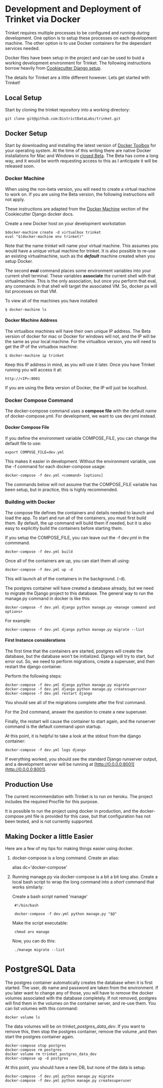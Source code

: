 # Development and Deployment of Trinket via Docker

Trinket requires multiple processes to be configured and running during
development. One option is to setup these processes on each development
machine. The other option is to use Docker containers for the dependant
services needed.

Docker files have been setup in the project and can be used to buid a
working development environment for Trinket. The following instructions
borrow heavily from
[Cookiecutter Django setup](https://realpython.com/blog/python/development-and-deployment-of-cookiecutter-django-via-docker/).

The details for Trinket are a little different however. Lets get started
with Trinket!

## Local Setup

Start by cloning the trinket repository into a working directory:

    git clone git@github.com:DistrictDataLabs/trinket.git

## Docker Setup

Start by downloading and installing the latest version of
[Docker Toolbox](https://www.docker.com/products/docker-toolbox) for
your operating system. At the time of this writing there are native
Docker installations for Mac and Windows in
[closed Beta](https://beta.docker.com/). The Beta has come a long way,
and it would be worth requesting access to this as I anticipate it will
be released soon.

### Docker Machine

When using the non-beta version, you will need to create a virtual
machine to work on. If you are using the Beta version, the following
instructions will not apply.

These instructions are adapted from the
[Docker Machine](https://realpython.com/blog/python/development-and-deployment-of-cookiecutter-django-via-docker/)
section of the Cookiecutter Django docker docs.

Create a new Docker host on your development workstation

    $docker-machine create -d virtualbox trinket
    eval "$(docker-machine env trinket)"

Note that the name _trinket_ will name your virtual machine. This
assumes you would have a unique virtual machine for trinket. It is also
possible to re-use an existing virtualmachine, such as the _**default**_
machine created when you setup Docker.

The second **eval** command places some environment variables into
your current shell terminal. These variables **associate** the current
shell with that virtualmachine. This is the only association, but once
you perform that eval, any commands in that shell will target the
associated VM. So, docker ps will list processes on that VM.

To view all of the machines you have installed:

    $ docker-machine ls

#### Docker Machine Address

The virtualbox machines will have their own unique IP address. The Beta
version of docker for mac or Docker for windows will not, and the IP
will be the same as your local machine. For the virtualbox version, you
will need to get the IP of the virtualbox machine:

    $ docker-machine ip trinket

Keep this IP address in mind, as you will use it later. Once you have
Trinket running you will access it at:

	http://<IP>:8001

If you are using the Beta version of Docker, the IP will just be
localhost.

### Docker Compose Command

The docker-compose command uses a **compose file** with the
default name of docker-compose.yml. For development, we want to use
dev.yml instead.

#### Docker Compose File

If you define the environment variable COMPOSE_FILE, you can change the
default file to use:

    export COMPOSE_FILE=dev.yml

This makes it easier in development. Without the environment variable,
use the -f command for each docker-compose usage:

    docker-compose -f dev.yml <command> [options]

The commands below will not assume that the COMPOSE_FILE variable has
been setup, but in practice, this is highly recommended.

### Building with Docker

The compose file defines the containers and details needed to launch and
load the app. To start and run all of the containers, you must first
build them. By default, the _up_ command will build them if needed, but
it is also easy to explicitly build the containers before starting
them. 

If you setup the COMPOSE_FILE, you can leave out the -f dev.yml in
the commmand.

    docker-compose -f dev.yml build

Once all of the containers are up, you can start them all using:

    docker-compose -f dev.yml up -d

This will launch all of the containers in the background. (-d).

The postgres container will have created a database already, but we need
to migrate the Django project to this database. The general way to run
the manage.py command in docker is like this:

    docker-compose -f dev.yml django python manage.py <manage command and options>
    
For example:

	docker-compose -f dev.yml django python manage.py migrate --list
	


#### First Instance considerations

The first time that the containers are started, postgres will create the
database, but the database won't be initialized. Django will try to
start, but error out. So, we need to perform migrations, create a
superuser, and then restart the django container.

Perform the following steps:

    docker-compose -f dev.yml django python manage.py migrate
    docker-compose -f dev.yml django python manage.py createsuperuser
    docker-compose -f dev.yml restart django

You should see all of the migrations complete after the first command.

For the 2nd command, answer the question to create a new superuser.

Finally, the restart will cause the container to start again, and the runserver
command is the default command upon startup.

At this point, it is helpful to take a look at the stdout from the
django container:

    docker-compose -f dev.yml logs django

If everything worked, you should see the standard Django runserver
output, and a development server will be running at
[http://0.0.0.0:8001](http://0.0.0.0:8001).

## Production Use

The current recommendation with Trinket is to run on heroku. The project
includes the required Procfile for this purpose.

It is possible to run the project using docker in production, and the
docker-compose.yml file is provided for this case, but that
configuration has not been tested, and is not currently supported.

## Making Docker a little Easier

Here are a few of my tips for making things easier using docker.

1. docker-compose is a long command. Create an alias:

    alias dc='docker-compose'

2. Running manage.py via docker-compose is a bit a bit long also. Create a local bash script to wrap the long command into a *short* command that works similarly:

    Create a bash script named 'manage'

        #!/bin/bash
        
        docker-compose -f dev.yml python manage.py "$@"
    
    Make the script executable:
    

		chmod a+x manage
		
	Now, you can do this:

        ./manage migrate --list
        
# PostgreSQL Data

The postgres container automatically creates the database when it is first started.
The user, db name and password are taken from the environment. If you later want to
change any of those, you will have to *remove* the docker volumes associated with 
the database completely. If  not removed, postgres will find them in the volumes on
the container server, and re-use them. You can list volumes with this command:

	docker volume ls
	
The data volumes will be on *trinket_postgres_data_dev*. If you want to remove this,
then stop the postgres container, remove the volume ,and then start the postgres
container again.

	docker-compose stop postgres
	docker-compose rm postgres
	docker volume rm trinket_postgres_data_dev
	docker-compose up -d postgres
	
At this point, you should have a new DB, but none of the data is setup.

	docker-compose -f dev.yml python manage.py migrate
	docker-compose -f dev.yml python manage.py createsuperuser
	

    
